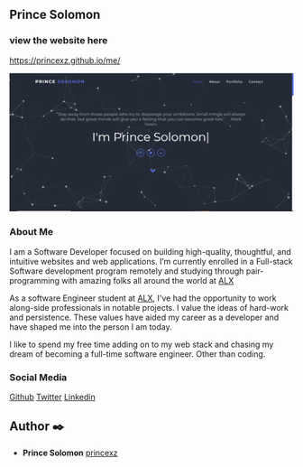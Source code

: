 ## Prince Solomon

### view the website here  

https://princexz.github.io/me/

<img src="./portfolio.png" alt="Preview of Prince Solomon's Portfolio">

### About Me

I am a Software Developer focused on building high-quality, thoughtful, and intuitive websites and web applications. I’m currently enrolled in a Full-stack Software development program remotely and studying through pair-programming with amazing folks all around the world at [ALX](https://www.alxafrica.com/)

As a software Engineer student at [ALX](https://www.alxafrica.com/), I've had the opportunity to work along-side professionals in notable projects. I value the ideas of hard-work and persistence. These values have aided my career as a developer and have shaped me into the person I am today.

I like to spend my free time adding on to my web stack and chasing my dream of becoming a full-time software engineer. Other than coding.

### Social Media

[Github](https://github.com/princexz)
[Twitter](https://twitter.com/angelprince_me)
[Linkedin](https://www.linkedin.com/in/prinecxz/)

## Author :black_nib:

* **Prince Solomon** [princexz](https://github.com/princexz)
